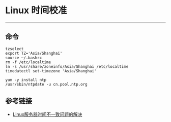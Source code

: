 # Linux 时间校准
***
## 命令
```
tzselect
export TZ='Asia/Shanghai'
source ~/.bashrc
rm -f /etc/localtime
ln -s /usr/share/zoneinfo/Asia/Shanghai /etc/localtime
timedatectl set-timezone 'Asia/Shanghai'

yum -y install ntp
/usr/sbin/ntpdate -u cn.pool.ntp.org
```

## 参考链接
- [Linux服务器时间不一致问题的解决](https://blog.csdn.net/zisefeizhu/article/details/81535299)